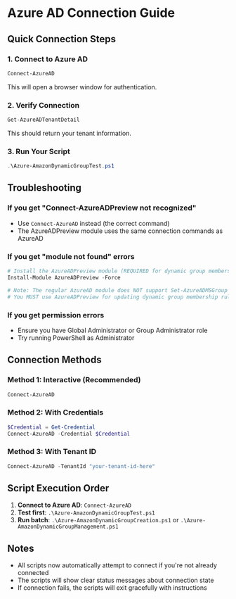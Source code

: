 # Azure AD Connection Guide

## Quick Connection Steps

### 1. Connect to Azure AD
```powershell
Connect-AzureAD
```
This will open a browser window for authentication.

### 2. Verify Connection
```powershell
Get-AzureADTenantDetail
```
This should return your tenant information.

### 3. Run Your Script
```powershell
.\Azure-AmazonDynamicGroupTest.ps1
```

## Troubleshooting

### If you get "Connect-AzureADPreview not recognized"
- Use `Connect-AzureAD` instead (the correct command)
- The AzureADPreview module uses the same connection commands as AzureAD

### If you get "module not found" errors
```powershell
# Install the AzureADPreview module (REQUIRED for dynamic group membership rules)
Install-Module AzureADPreview -Force

# Note: The regular AzureAD module does NOT support Set-AzureADMSGroup with -MembershipRule
# You MUST use AzureADPreview for updating dynamic group membership rules
```

### If you get permission errors
- Ensure you have Global Administrator or Group Administrator role
- Try running PowerShell as Administrator

## Connection Methods

### Method 1: Interactive (Recommended)
```powershell
Connect-AzureAD
```

### Method 2: With Credentials
```powershell
$Credential = Get-Credential
Connect-AzureAD -Credential $Credential
```

### Method 3: With Tenant ID
```powershell
Connect-AzureAD -TenantId "your-tenant-id-here"
```

## Script Execution Order

1. **Connect to Azure AD**: `Connect-AzureAD`
2. **Test first**: `.\Azure-AmazonDynamicGroupTest.ps1`
3. **Run batch**: `.\Azure-AmazonDynamicGroupCreation.ps1` or `.\Azure-AmazonDynamicGroupManagement.ps1`

## Notes

- All scripts now automatically attempt to connect if you're not already connected
- The scripts will show clear status messages about connection state
- If connection fails, the scripts will exit gracefully with instructions
